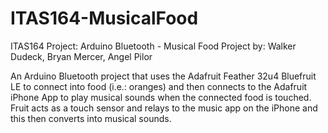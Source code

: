 # ITAS164-MusicalFood
ITAS164 Project: 
Arduino Bluetooth - Musical Food 
Project by: Walker Dudeck, Bryan Mercer, Angel Pilor

An Arduino Bluetooth project that uses the Adafruit Feather 32u4 Bluefruit LE to connect into food (i.e.: oranges) and then connects to the Adafruit iPhone App to play musical sounds when the connected food is touched. 
Fruit acts as a touch sensor and relays to the music app on the iPhone and this then converts into musical sounds.
